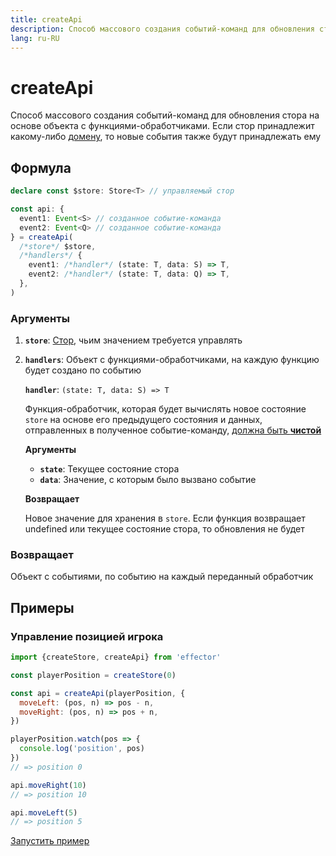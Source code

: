 ```yaml
---
title: createApi
description: Способ массового создания событий-команд для обновления стора
lang: ru-RU
---
```


# createApi

Способ массового создания событий-команд для обновления стора на основе объекта с функциями-обработчиками. Если стор принадлежит какому-либо [домену](/ru/api/effector/Domain.md), то новые события также будут принадлежать ему

## Формула

```ts
declare const $store: Store<T> // управляемый стор

const api: {
  event1: Event<S> // созданное событие-команда
  event2: Event<Q> // созданное событие-команда
} = createApi(
  /*store*/ $store,
  /*handlers*/ {
    event1: /*handler*/ (state: T, data: S) => T,
    event2: /*handler*/ (state: T, data: Q) => T,
  },
)
```

### Аргументы

1. **`store`**: [Стор](/ru/api/effector/Store.md), чьим значением требуется управлять
2. **`handlers`**: Объект с функциями-обработчиками, на каждую функцию будет создано по событию

   **`handler`**: `(state: T, data: S) => T`

   Функция-обработчик, которая будет вычислять новое состояние `store` на основе его предыдущего состояния и данных, отправленных в полученное событие-команду, [должна быть **чистой**](/ru/explanation/glossary.md#purity)

   **Аргументы**

   - **`state`**: Текущее состояние стора
   - **`data`**: Значение, с которым было вызвано событие

   **Возвращает**

   Новое значение для хранения в `store`. Если функция возвращает undefined или текущее состояние стора, то обновления не будет

### Возвращает

Объект с событиями, по событию на каждый переданный обработчик

## Примеры

### Управление позицией игрока

```js
import {createStore, createApi} from 'effector'

const playerPosition = createStore(0)

const api = createApi(playerPosition, {
  moveLeft: (pos, n) => pos - n,
  moveRight: (pos, n) => pos + n,
})

playerPosition.watch(pos => {
  console.log('position', pos)
})
// => position 0

api.moveRight(10)
// => position 10

api.moveLeft(5)
// => position 5
```

[Запустить пример](https://share.effector.dev/1ujGqL37)
